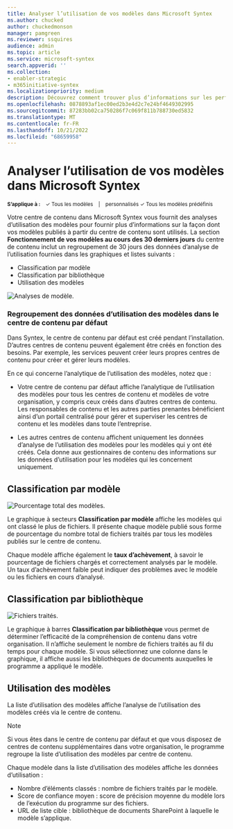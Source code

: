 ```yaml
---
title: Analyser l’utilisation de vos modèles dans Microsoft Syntex
ms.author: chucked
author: chuckedmonson
manager: pamgreen
ms.reviewer: ssquires
audience: admin
ms.topic: article
ms.service: microsoft-syntex
search.appverid: ''
ms.collection:
- enabler-strategic
- m365initiative-syntex
ms.localizationpriority: medium
description: Découvrez comment trouver plus d’informations sur les performances de vos modèles IA dans Microsoft Syntex.
ms.openlocfilehash: 0878893af1ec00ed2b3e4d2c7e24bf4649302995
ms.sourcegitcommit: 87283bb02ca750286f7c069f811b788730ed5832
ms.translationtype: MT
ms.contentlocale: fr-FR
ms.lasthandoff: 10/21/2022
ms.locfileid: "68659958"
---
```

# <a name="analyze-how-your-models-are-used-in-microsoft-syntex"></a>Analyser l’utilisation de vos modèles dans Microsoft Syntex

<sup>**S’applique à :**  &ensp; &#10003; Tous les modèles &ensp; | &ensp; personnalisés &#10003; Tous les modèles prédéfinis</sup>

<!---
</br>

> [!VIDEO https://www.microsoft.com/videoplayer/embed/RE4GnhX]  

</br>
--->

Votre centre de contenu dans Microsoft Syntex vous fournit des analyses d’utilisation des modèles pour fournir plus d’informations sur la façon dont vos modèles publiés à partir du centre de contenu sont utilisés. La section **Fonctionnement de vos modèles au cours des 30 derniers jours** du centre de contenu inclut un regroupement de 30 jours des données d’analyse de l’utilisation fournies dans les graphiques et listes suivants :

- Classification par modèle
- Classification par bibliothèque
- Utilisation des modèles 

 ![Analyses de modèle.](../media/content-understanding/model-analytics.png) 

### <a name="roll-up-of-model-usage-data-in-the-default-content-center"></a>Regroupement des données d’utilisation des modèles dans le centre de contenu par défaut

Dans Syntex, le centre de contenu par défaut est créé pendant l’installation. D’autres centres de contenu peuvent également être créés en fonction des besoins. Par exemple, les services peuvent créer leurs propres centres de contenu pour créer et gérer leurs modèles. 

En ce qui concerne l’analytique de l’utilisation des modèles, notez que :

- Votre centre de contenu par défaut affiche l’analytique de l’utilisation des modèles pour tous les centres de contenu et modèles de votre organisation, y compris ceux créés dans d’autres centres de contenu. Les responsables de contenu et les autres parties prenantes bénéficient ainsi d’un portail centralisé pour gérer et superviser les centres de contenu et les modèles dans toute l’entreprise.
 
- Les autres centres de contenu affichent uniquement les données d’analyse de l’utilisation des modèles pour les modèles qui y ont été créés. Cela donne aux gestionnaires de contenu des informations sur les données d’utilisation pour les modèles qui les concernent uniquement.

## <a name="classification-by-model"></a>Classification par modèle

   ![Pourcentage total des modèles.](../media/content-understanding/total-model-percentage.png) 

Le graphique à secteurs **Classification par modèle** affiche les modèles qui ont classé le plus de fichiers. Il présente chaque modèle publié sous forme de pourcentage du nombre total de fichiers traités par tous les modèles publiés sur le centre de contenu.

Chaque modèle affiche également le **taux d’achèvement**, à savoir le pourcentage de fichiers chargés et correctement analysés par le modèle. Un taux d’achèvement faible peut indiquer des problèmes avec le modèle ou les fichiers en cours d’analysé.

## <a name="classification-by-library"></a>Classification par bibliothèque

   ![Fichiers traités.](../media/content-understanding/files-processed-over-time.png) 

Le graphique à barres **Classification par bibliothèque** vous permet de déterminer l’efficacité de la compréhension de contenu dans votre organisation. Il n’affiche seulement le nombre de fichiers traités au fil du temps pour chaque modèle. Si vous sélectionnez une colonne dans le graphique, il affiche aussi les bibliothèques de documents auxquelles le programme a appliqué le modèle.


## <a name="model-usage"></a>Utilisation des modèles

La liste d’utilisation des modèles affiche l’analyse de l’utilisation des modèles créés via le centre de contenu.  

> [!NOTE]
> Si vous êtes dans le centre de contenu par défaut et que vous disposez de centres de contenu supplémentaires dans votre organisation, le programme regroupe la liste d’utilisation des modèles par centre de contenu.

Chaque modèle dans la liste d’utilisation des modèles affiche les données d’utilisation :

- Nombre d’éléments classés : nombre de fichiers traités par le modèle.
- Score de confiance moyen : score de précision moyenne du modèle lors de l’exécution du programme sur des fichiers.
- URL de liste cible : bibliothèque de documents SharePoint à laquelle le modèle s’applique.


